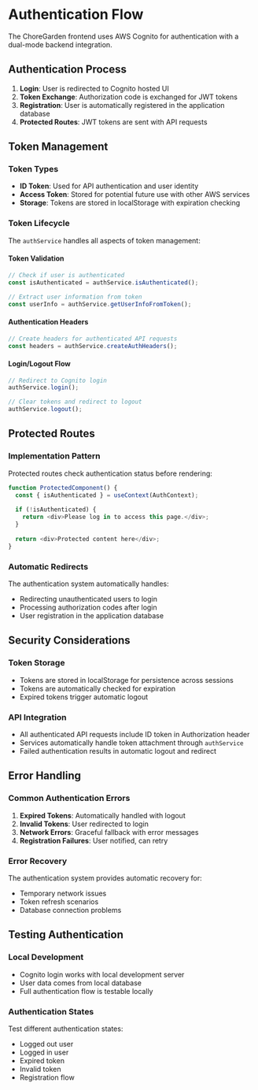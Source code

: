 # Authentication Flow

The ChoreGarden frontend uses AWS Cognito for authentication with a dual-mode backend integration.

## Authentication Process

1. **Login**: User is redirected to Cognito hosted UI
2. **Token Exchange**: Authorization code is exchanged for JWT tokens
3. **Registration**: User is automatically registered in the application database
4. **Protected Routes**: JWT tokens are sent with API requests

## Token Management

### Token Types

- **ID Token**: Used for API authentication and user identity
- **Access Token**: Stored for potential future use with other AWS services
- **Storage**: Tokens are stored in localStorage with expiration checking

### Token Lifecycle

The `authService` handles all aspects of token management:

#### Token Validation
```javascript
// Check if user is authenticated
const isAuthenticated = authService.isAuthenticated();

// Extract user information from token
const userInfo = authService.getUserInfoFromToken();
```

#### Authentication Headers
```javascript
// Create headers for authenticated API requests
const headers = authService.createAuthHeaders();
```

#### Login/Logout Flow
```javascript
// Redirect to Cognito login
authService.login();

// Clear tokens and redirect to logout
authService.logout();
```

## Protected Routes

### Implementation Pattern

Protected routes check authentication status before rendering:

```javascript
function ProtectedComponent() {
  const { isAuthenticated } = useContext(AuthContext);
  
  if (!isAuthenticated) {
    return <div>Please log in to access this page.</div>;
  }
  
  return <div>Protected content here</div>;
}
```

### Automatic Redirects

The authentication system automatically handles:
- Redirecting unauthenticated users to login
- Processing authorization codes after login
- User registration in the application database

## Security Considerations

### Token Storage
- Tokens are stored in localStorage for persistence across sessions
- Tokens are automatically checked for expiration
- Expired tokens trigger automatic logout

### API Integration
- All authenticated API requests include ID token in Authorization header
- Services automatically handle token attachment through `authService`
- Failed authentication results in automatic logout and redirect

## Error Handling

### Common Authentication Errors

1. **Expired Tokens**: Automatically handled with logout
2. **Invalid Tokens**: User redirected to login
3. **Network Errors**: Graceful fallback with error messages
4. **Registration Failures**: User notified, can retry

### Error Recovery

The authentication system provides automatic recovery for:
- Temporary network issues
- Token refresh scenarios
- Database connection problems

## Testing Authentication

### Local Development
- Cognito login works with local development server
- User data comes from local database
- Full authentication flow is testable locally

### Authentication States
Test different authentication states:
- Logged out user
- Logged in user
- Expired token
- Invalid token
- Registration flow
